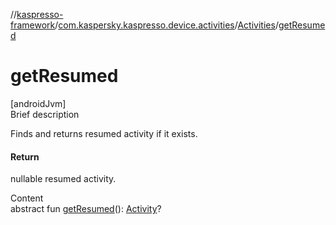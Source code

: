//[kaspresso-framework](../../index.md)/[com.kaspersky.kaspresso.device.activities](../index.md)/[Activities](index.md)/[getResumed](get-resumed.md)



# getResumed  
[androidJvm]  
Brief description  


Finds and returns resumed activity if it exists.



#### Return  


nullable resumed activity.

  
Content  
abstract fun [getResumed](get-resumed.md)(): [Activity](https://developer.android.com/reference/kotlin/android/app/Activity.html)?  



